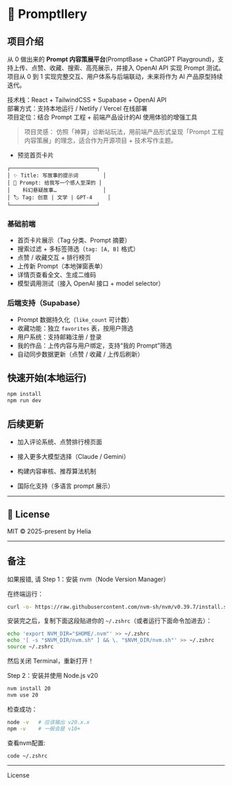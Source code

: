 # 🧠 Promptllery
## 项目介绍
从 0 做出来的 **Prompt 内容策展平台**(PromptBase + ChatGPT Playground)，支持上传、点赞、收藏、搜索、高亮展示，并接入 OpenAI API 实现 Prompt 测试。项目从 0 到 1 实现完整交互、用户体系与后端联动，未来将作为 AI 产品原型持续迭代。

技术栈：React + TailwindCSS + Supabase + OpenAI API  
部署方式：支持本地运行 / Netlify / Vercel 在线部署  
项目定位：结合 Prompt 工程 + 前端产品设计的AI 使用体验的增强工具

> 项目灵感： 仿照「神算」诊断站玩法，用前端产品形式呈现「Prompt 工程内容策展」的理念，适合作为开源项目 + 技术写作主题。


- 预览首页卡片
```
┌────────────────────────────┐
│ ✨ Title: 写故事的提示词        │
│ 📄 Prompt: 给我写一个感人至深的 │
│    科幻悬疑故事…               │
│ 🏷️ Tag: 创意 | 文学 | GPT-4     │
└────────────────────────────┘
```
### 基础前端
- 首页卡片展示（Tag 分类、Prompt 摘要）
- 搜索过滤 + 多标签筛选（`tag: [A, B]` 格式）
- 点赞 / 收藏交互 + 排行榜页
- 上传新 Prompt（本地弹窗表单）
- 详情页查看全文、生成二维码
- 模型调用测试（接入 OpenAI 接口 + model selector）

### 后端支持（Supabase）

- Prompt 数据持久化（`like_count` 可计数）
- 收藏功能：独立 `favorites` 表，按用户筛选
- 用户系统：支持邮箱注册 / 登录
- 我的作品：上传内容与用户绑定，支持“我的 Prompt”筛选
- 自动同步数据更新（点赞 / 收藏 / 上传后刷新）

## 快速开始(本地运行)

```bash
npm install
npm run dev
```

## 后续更新

- 加入评论系统、点赞排行榜页面
    
- 接入更多大模型选择（Claude / Gemini）
    
- 构建内容审核、推荐算法机制
    
- 国际化支持（多语言 prompt 展示）

---
## 📜 License

MIT © 2025-present by Helia

---

## 备注
如果报错, 请
Step 1：安装 nvm（Node Version Manager）

在终端运行：

```bash
curl -o- https://raw.githubusercontent.com/nvm-sh/nvm/v0.39.7/install.sh | bash
```

安装完之后，复制下面这段贴进你的 `~/.zshrc`（或者运行下面命令加进去）：

```bash
echo 'export NVM_DIR="$HOME/.nvm"' >> ~/.zshrc
echo '[ -s "$NVM_DIR/nvm.sh" ] && \. "$NVM_DIR/nvm.sh"' >> ~/.zshrc
source ~/.zshrc
```

然后关闭 Terminal，重新打开！



 Step 2：安装并使用 Node.js v20

```bash
nvm install 20
nvm use 20
```

检查成功：

```bash
node -v   # 应该输出 v20.x.x
npm -v    # 一般会是 v10+
```

查看nvm配置:
```
code ~/.zshrc
```
---

License
